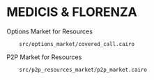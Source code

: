 # MEDICIS & FLORENZA

Options Market for Resources
```
    src/options_market/covered_call.cairo
```

P2P Market for Resources
```
    src/p2p_resources_market/p2p_market.cairo
```